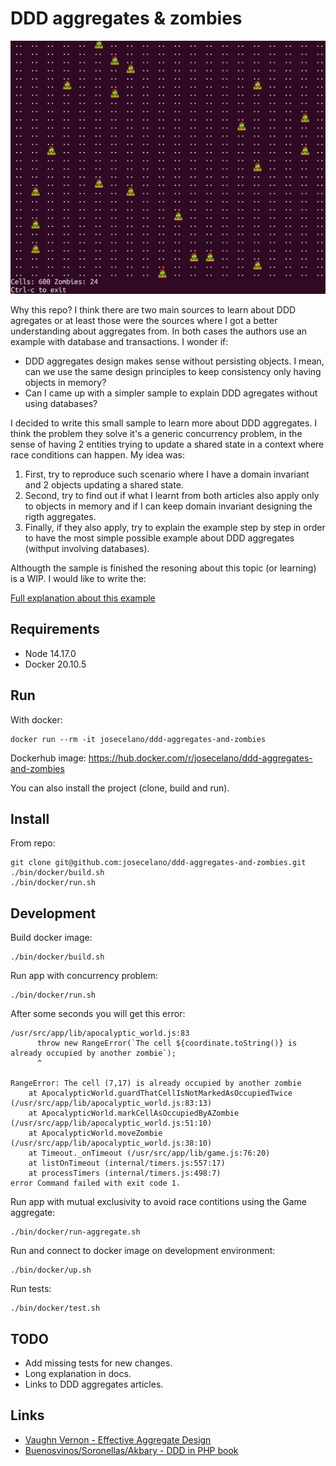 # DDD aggregates & zombies

![Screenshot](doc/img/screenshot.png)

Why this repo? I think there are two main sources to learn about DDD agregates or at least those were the sources where I got a better understanding about aggregates from. In both cases the authors use an example with database and transactions. I wonder if:

 * DDD aggregates design makes sense without persisting objects. I mean, can we use the same design principles to keep consistency only having objects in memory?
 * Can I came up with a simpler sample to explain DDD agregates without using databases?

 I decided to write this small sample to learn more about DDD aggregates. I think the problem they solve it's a generic concurrency problem, in the sense of having 2 entities trying to update a shared state in a context where race conditions can happen. My idea was:

 1. First, try to reproduce such scenario where I have a domain invariant and 2 objects updating a shared state.
 2. Second, try to find out if what I learnt from both articles also apply only to objects in memory and if I can keep domain invariant designing the rigth aggregates.
 3. Finally, if they also apply, try to explain the example step by step in order to have the most simple possible example about DDD aggregates (withput involving databases).

 Althougth the sample is finished the resoning about this topic (or learning) is a WIP. I would like to write the:

 [Full explanation about this example](doc/ddd-agregates.md)

## Requirements

* Node 14.17.0
* Docker 20.10.5

## Run

With docker:
```
docker run --rm -it josecelano/ddd-aggregates-and-zombies
```

Dockerhub image: https://hub.docker.com/r/josecelano/ddd-aggregates-and-zombies

You can also install the project (clone, build and run).

## Install

From repo:
```
git clone git@github.com:josecelano/ddd-aggregates-and-zombies.git
./bin/docker/build.sh
./bin/docker/run.sh
```

## Development

Build docker image:
```
./bin/docker/build.sh
```

Run app with concurrency problem:
```
./bin/docker/run.sh
```

After some seconds you will get this error:
```
/usr/src/app/lib/apocalyptic_world.js:83
      throw new RangeError(`The cell ${coordinate.toString()} is already occupied by another zombie`);
      ^

RangeError: The cell (7,17) is already occupied by another zombie
    at ApocalypticWorld.guardThatCellIsNotMarkedAsOccupiedTwice (/usr/src/app/lib/apocalyptic_world.js:83:13)
    at ApocalypticWorld.markCellAsOccupiedByAZombie (/usr/src/app/lib/apocalyptic_world.js:51:10)
    at ApocalypticWorld.moveZombie (/usr/src/app/lib/apocalyptic_world.js:38:10)
    at Timeout._onTimeout (/usr/src/app/lib/game.js:76:20)
    at listOnTimeout (internal/timers.js:557:17)
    at processTimers (internal/timers.js:498:7)
error Command failed with exit code 1.
```

Run app with mutual exclusivity to avoid race contitions using the Game aggregate:
```
./bin/docker/run-aggregate.sh
```

Run and connect to docker image on development environment:
```
./bin/docker/up.sh
```

Run tests:
```
./bin/docker/test.sh
```

## TODO

 * Add missing tests for new changes.
 * Long explanation in docs.
 * Links to DDD aggregates articles.

## Links

 * [Vaughn Vernon - Effective Aggregate Design](https://www.dddcommunity.org/library/vernon_2011/)
 * [Buenosvinos/Soronellas/Akbary - DDD in PHP book](https://leanpub.com/ddd-in-php)